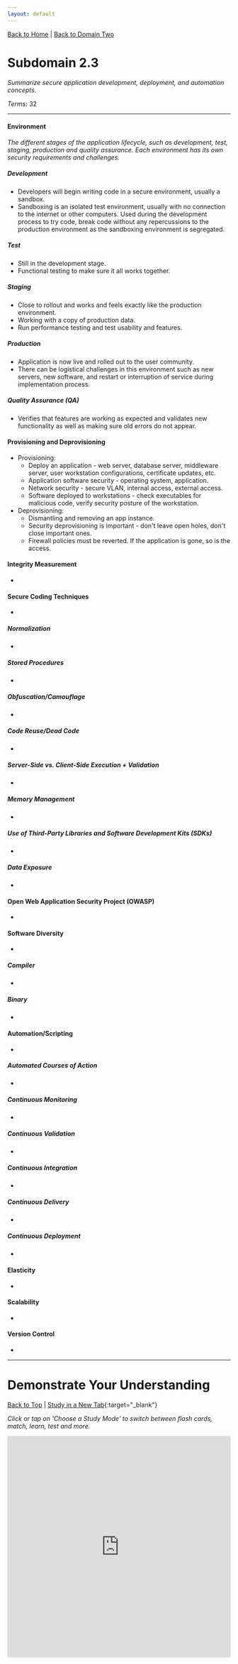 ```yaml
---
layout: default
---
```


[Back to Home](../../index.html) \| [Back to Domain Two](../domain_two.html)

# Subdomain 2.3

_Summarize secure application development, deployment, and automation concepts._

_Terms_: 32

***

#### Environment

_The different stages of the application lifecycle, such as development, test, staging, production and quality assurance. Each environment has its own security requirements and challenges._

##### Development

* Developers will begin writing code in a secure environment, usually a sandbox.
* Sandboxing is an isolated test environment, usually with no connection to the internet or other computers. Used during the development process to try code, break code without any repercussions to the production environment as the sandboxing environment is segregated.

##### Test

* Still in the development stage.
* Functional testing to make sure it all works together.

##### Staging

* Close to rollout and works and feels exactly like the production environment.
* Working with a copy of production data.
* Run performance testing and test usability and features.

##### Production

* Application is now live and rolled out to the user community.
* There can be logistical challenges in this environment such as new servers, new software, and restart or interruption of service during implementation process.

##### Quality Assurance (QA)

* Verifies that features are working as expected and validates new functionality as well as making sure old errors do not appear.

#### Provisioning and Deprovisioning

* Provisioning:
     - Deploy an application - web server, database server, middleware server, user workstation configurations, certificate updates, etc.
     - Application software security - operating system, application.
     - Network security - secure VLAN, internal access, external access.
     - Software deployed to workstations - check executables for malicious code, verify security posture of the workstation.
* Deprovisioning:
     - Dismantling and removing an app instance.
     - Security deprovisioning is important - don't leave open holes, don't close important ones.
     - Firewall policies must be reverted. If the application is gone, so is the access.

#### Integrity Measurement

* 

#### Secure Coding Techniques

* 

##### Normalization

* 

##### Stored Procedures

* 

##### Obfuscation/Camouflage

* 

##### Code Reuse/Dead Code

* 

##### Server-Side vs. Client-Side Execution + Validation

* 

##### Memory Management

* 

##### Use of Third-Party Libraries and Software Development Kits (SDKs)

* 

##### Data Exposure

* 

#### Open Web Application Security Project (OWASP)

* 

#### Software Diversity

* 

##### Compiler

* 

##### Binary

* 

#### Automation/Scripting

* 

##### Automated Courses of Action

* 

##### Continuous Monitoring

* 

##### Continuous Validation

* 

##### Continuous Integration

* 

##### Continuous Delivery

* 

##### Continuous Deployment

* 

#### Elasticity

* 

#### Scalability 

* 

#### Version Control

* 

***

# Demonstrate Your Understanding

[Back to Top](#top) \| [Study in a New Tab](../../resources/study_cards/sub_two_three.html){:target="_blank"}

_Click or tap on 'Choose a Study Mode' to switch between flash cards, match, learn, test and more._

<iframe src="https://quizlet.com/845363458/flashcards/embed?i=35mna1&x=1jj1" height="500" width="100%" style="border:0"></iframe>